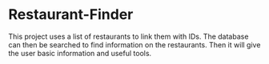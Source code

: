 # Restaurant-Finder
This project uses a list of restaurants to link them with IDs. The database can then be searched to find information on the restaurants. Then it will give the user basic information and useful tools.
